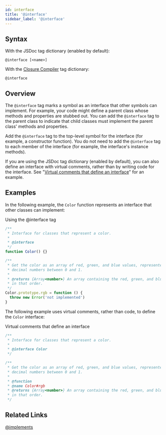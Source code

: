 ```yaml
---
id: interface
title: '@interface'
sidebar_label: '@interface'
---
```


## Syntax

With the JSDoc tag dictionary (enabled by default):

`@interface [<name>]`

With the [Closure Compiler](https://github.com/google/closure-compiler/wiki/Annotating-JavaScript-for-the-Closure-Compiler#jsdoc-tags) tag dictionary:

`@interface`

## Overview

The `@interface` tag marks a symbol as an interface that other symbols can implement. For example, your code might define a parent class whose methods and properties are stubbed out. You can add the `@interface` tag to the parent class to indicate that child classes must implement the parent class' methods and properties.

Add the `@interface` tag to the top-level symbol for the interface (for example, a constructor function). You do not need to add the `@interface` tag to each member of the interface (for example, the interface's instance methods).

If you are using the JSDoc tag dictionary (enabled by default), you can also define an interface with virtual comments, rather than by writing code for the interface. See "[Virtual comments that define an interface](#virtual-comments)" for an example.

## Examples

In the following example, the `Color` function represents an interface that other classes can implement:

Using the @interface tag

```js
/**
 * Interface for classes that represent a color.
 *
 * @interface
 */
function Color() {}

/**
 * Get the color as an array of red, green, and blue values, represented as
 * decimal numbers between 0 and 1.
 *
 * @returns {Array<number>} An array containing the red, green, and blue values,
 * in that order.
 */
Color.prototype.rgb = function () {
  throw new Error('not implemented')
}
```

The following example uses virtual comments, rather than code, to define the `Color` interface:

Virtual comments that define an interface

```js
/**
 * Interface for classes that represent a color.
 *
 * @interface Color
 */

/**
 * Get the color as an array of red, green, and blue values, represented as
 * decimal numbers between 0 and 1.
 *
 * @function
 * @name Color#rgb
 * @returns {Array<number>} An array containing the red, green, and blue values,
 * in that order.
 */
```

## Related Links

[@implements](./implements.html)
